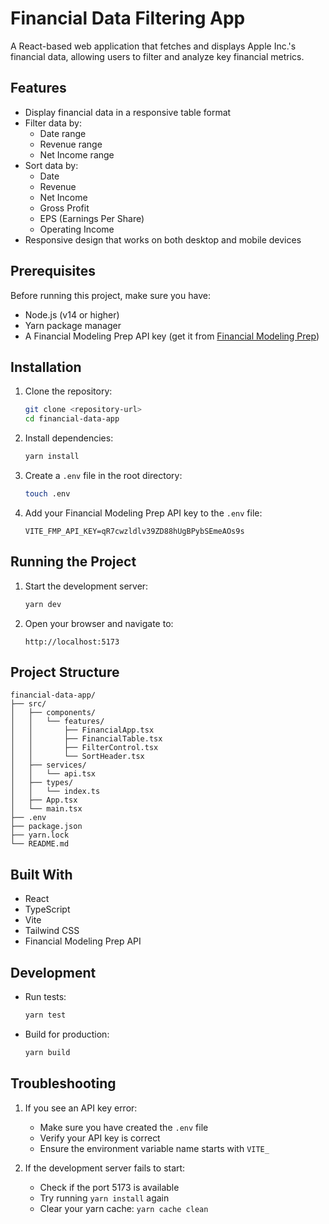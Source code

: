 # Financial Data Filtering App

A React-based web application that fetches and displays Apple Inc.'s financial data, allowing users to filter and analyze key financial metrics.

## Features

- Display financial data in a responsive table format
- Filter data by:
  - Date range
  - Revenue range
  - Net Income range
- Sort data by:
  - Date
  - Revenue
  - Net Income
  - Gross Profit
  - EPS (Earnings Per Share)
  - Operating Income
- Responsive design that works on both desktop and mobile devices

## Prerequisites

Before running this project, make sure you have:

- Node.js (v14 or higher)
- Yarn package manager
- A Financial Modeling Prep API key (get it from [Financial Modeling Prep](https://financialmodelingprep.com/))

## Installation

1. Clone the repository:

   ```bash
   git clone <repository-url>
   cd financial-data-app
   ```

2. Install dependencies:

   ```bash
   yarn install
   ```

3. Create a `.env` file in the root directory:

   ```bash
   touch .env
   ```

4. Add your Financial Modeling Prep API key to the `.env` file:
   ```
   VITE_FMP_API_KEY=qR7cwzldlv39ZD88hUgBPybSEmeAOs9s
   ```

## Running the Project

1. Start the development server:

   ```bash
   yarn dev
   ```

2. Open your browser and navigate to:
   ```
   http://localhost:5173
   ```

## Project Structure

```
financial-data-app/
├── src/
│   ├── components/
│   │   └── features/
│   │       ├── FinancialApp.tsx
│   │       ├── FinancialTable.tsx
│   │       ├── FilterControl.tsx
│   │       └── SortHeader.tsx
│   ├── services/
│   │   └── api.tsx
│   ├── types/
│   │   └── index.ts
│   ├── App.tsx
│   └── main.tsx
├── .env
├── package.json
├── yarn.lock
└── README.md
```

## Built With

- React
- TypeScript
- Vite
- Tailwind CSS
- Financial Modeling Prep API

## Development

- Run tests:

  ```bash
  yarn test
  ```

- Build for production:
  ```bash
  yarn build
  ```

## Troubleshooting

1. If you see an API key error:

   - Make sure you have created the `.env` file
   - Verify your API key is correct
   - Ensure the environment variable name starts with `VITE_`

2. If the development server fails to start:
   - Check if the port 5173 is available
   - Try running `yarn install` again
   - Clear your yarn cache: `yarn cache clean`
